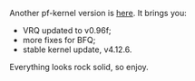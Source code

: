 Another pf-kernel version is [here](https://pf.natalenko.name/sources/4.12/patch-4.12-pf6.xz). It brings you: 

  * VRQ updated to v0.96f;
  * more fixes for BFQ;
  * stable kernel update, v4.12.6.

Everything looks rock solid, so enjoy.
